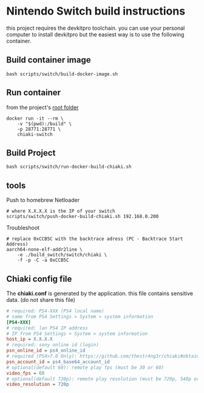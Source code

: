 Nintendo Switch build instructions
==================================
this project requires the devkitpro toolchain.
you can use your personal computer to install devkitpro
but the easiest way is to use the following container.

Build container image
---------------------
```
bash scripts/switch/build-docker-image.sh
```

Run container
-------------
from the project's [root folder](../)
```
docker run -it --rm \
	-v "$(pwd):/build" \
	-p 28771:28771 \
	chiaki-switch
```

Build Project
-------------
```
bash scripts/switch/run-docker-build-chiaki.sh
```

tools
-----
Push to homebrew Netloader
```
# where X.X.X.X is the IP of your switch
scripts/switch/push-docker-build-chiaki.sh 192.168.0.200
```

Troubleshoot
```
# replace 0xCCB5C with the backtrace adress (PC - Backtrace Start Address)
aarch64-none-elf-addr2line \
	-e ./build_switch/switch/chiaki \
	-f -p -C -a 0xCCB5C
```

Chiaki config file
------------------
The **chiaki.conf** is generated by the application.
this file contains sensitive data. (do not share this file)
```ini
# required: PS4-XXX (PS4 local name)
# name from PS4 Settings > System > system information
[PS4-XXX]
# required: lan PS4 IP address
# IP from PS4 Settings > System > system information
host_ip = X.X.X.X
# required: sony online id (login)
psn_online_id = ps4_online_id
# required (PS4>7.0 Only): https://github.com/thestr4ng3r/chiaki#obtaining-your-psn-accountid
psn_account_id = ps4_base64_account_id
# optional(default 60): remote play fps (must be 30 or 60)
video_fps = 60
# optional(default 720p): remote play resolution (must be 720p, 540p or 360p)
video_resolution = 720p
```
